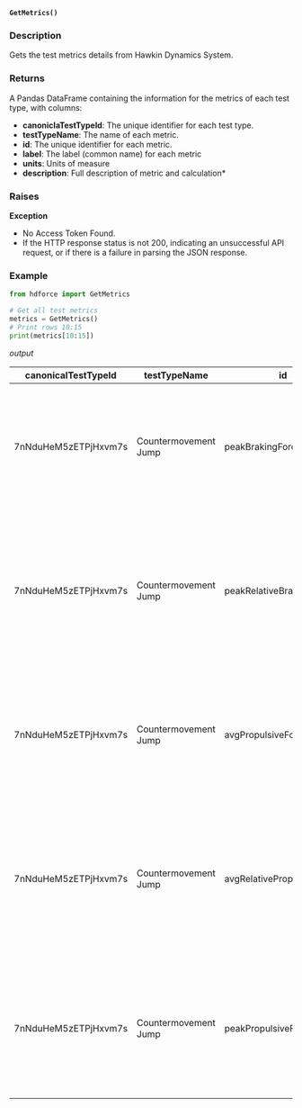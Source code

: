 __`GetMetrics()`__

### Description
Gets the test metrics details from Hawkin Dynamics System.

### Returns
A Pandas DataFrame containing the information for the metrics of each test type, with columns:

* __canoniclaTestTypeId__: The unique identifier for each test type.
* __testTypeName__: The name of each metric.
* __id__: The unique identifier for each metric.
* __label__: The label (common name) for each metric
* __units__: Units of measure
* __description__: Full description of metric and calculation*


### Raises
**Exception**

* No Access Token Found.
* If the HTTP response status is not 200, indicating an unsuccessful API request, or if there is a failure in parsing the JSON response.


### Example

``` Python
from hdforce import GetMetrics

# Get all test metrics
metrics = GetMetrics()
# Print rows 10:15
print(metrics[10:15])
```

_output_

| canonicalTestTypeId | testTypeName        | id                        | label                          | units | description                                                                                                                                 |
|---------------------|---------------------|---------------------------|--------------------------------|-------|---------------------------------------------------------------------------------------------------------------------------------------------|
| 7nNduHeM5zETPjHxvm7s | Countermovement Jump | peakBrakingForce          | Peak Braking Force             | N     | The peak instantaneous vertical ground reaction force applied to the system center of mass during the braking phase.                       |
| 7nNduHeM5zETPjHxvm7s | Countermovement Jump | peakRelativeBrakingForce  | Peak Relative Braking Force    | %     | The peak instantaneous vertical ground reaction force applied to the system center of mass during the braking phase as a percentage of system weight. |
| 7nNduHeM5zETPjHxvm7s | Countermovement Jump | avgPropulsiveForce        | Avg. Propulsive Force          | N     | The average vertical ground reaction force applied to the system center of mass during the propulsion phase.                              |
| 7nNduHeM5zETPjHxvm7s | Countermovement Jump | avgRelativePropulsiveForce| Avg. Relative Propulsive Force | %     | The average vertical ground reaction force applied to the system center of mass during the propulsion phase as a percentage of system weight. |
| 7nNduHeM5zETPjHxvm7s | Countermovement Jump | peakPropulsiveForce       | Peak Propulsive Force          | N     | The peak instantaneous vertical ground reaction force applied to the system center of mass during the propulsion phase.                   |
